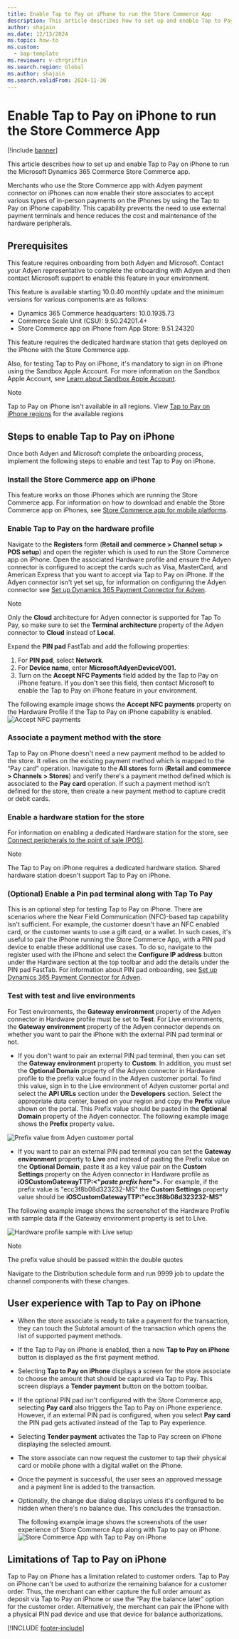 ```yaml
---
title: Enable Tap to Pay on iPhone to run the Store Commerce App
description: This article describes how to set up and enable Tap to Pay on iPhone to run the Microsoft Dynamics 365 Commerce Store Commerce app.
author: shajain
ms.date: 12/13/2024
ms.topic: how-to
ms.custom: 
  - bap-template
ms.reviewer: v-chrgriffin
ms.search.region: Global
ms.author: shajain
ms.search.validFrom: 2024-11-30
---
```


# Enable Tap to Pay on iPhone to run the Store Commerce App

[!include [banner](../includes/banner.md)]

This article describes how to set up and enable Tap to Pay on iPhone to run the Microsoft Dynamics 365 Commerce Store Commerce app.

Merchants who use the Store Commerce app with Adyen payment connector on iPhones can now enable their store associates to accept various types of in-person payments on the iPhones by using the Tap to Pay on iPhone capability. This capability prevents the need to use external payment terminals and hence reduces the cost and maintenance of the hardware peripherals.

## Prerequisites

This feature requires onboarding from both Adyen and Microsoft. Contact your Adyen representative to complete the onboarding with Adyen and then contact Microsoft support to enable this feature in your environment. 

This feature is available starting 10.0.40 monthly update and the minimum versions for various components are as follows:

- Dynamics 365 Commerce headquarters: 10.0.1935.73
- Commerce Scale Unit (CSU): 9.50.24201.4+
- Store Commerce app on iPhone from App Store: 9.51.24320

This feature requires the dedicated hardware station that gets deployed on the iPhone with the Store Commerce app. 

Also, for testing Tap to Pay on iPhone, it's mandatory to sign in on iPhone using the Sandbox Apple Account. For more information on the Sandbox Apple Account, see [Learn about Sandbox Apple Account](https://developer.apple.com/help/app-store-connect/test-in-app-purchases/create-a-sandbox-apple-account/).

> [!NOTE]
> Tap to Pay on iPhone isn't available in all regions. View [Tap to Pay on iPhone regions](https://developer.apple.com/tap-to-pay/regions/) for the available regions

## Steps to enable Tap to Pay on iPhone

Once both Adyen and Microsoft complete the onboarding process, implement the following steps to enable and test Tap to Pay on iPhone.

### Install the Store Commerce app on iPhone

This feature works on those iPhones which are running the Store Commerce app. For information on how to download and enable the Store Commerce app on iPhones, see [Store Commerce app for mobile platforms](store-commerce-mobile.md#install-the-app).

### Enable Tap to Pay on the hardware profile

Navigate to the **Registers** form (**Retail and commerce \> Channel setup \> POS setup**) and open the register which is used to run the Store Commerce app on iPhone. 
Open the associated Hardware profile and ensure the Adyen connector is configured to accept the cards such as Visa, MasterCard, and American Express that you want to accept via Tap to Pay on iPhone. If the Adyen connector isn't yet set up, for information on configuring the Adyen connector see [Set up Dynamics 365 Payment Connector for Adyen](adyen-connector-setup.md).

> [!NOTE]
> Only the **Cloud** architecture for Adyen connector is supported for Tap To Pay, so  make sure to set the **Terminal architecture** property of the Adyen connector to **Cloud** instead of **Local**.

Expand the **PIN pad** FastTab and add the following properties:
1.	For **PIN pad**, select **Network**.
2.	For **Device name**, enter **MicrosoftAdyenDeviceV001.**
3.	Turn on the **Accept NFC Payments** field added by the Tap to Pay on iPhone feature. If you don't see this field, then contact Microsoft to enable the Tap to Pay on iPhone feature in your environment.

The following example image shows the **Accept NFC payments** property on the Hardware Profile if the Tap to Pay on iPhone capability is enabled.
![Accept NFC payments](../media/Accept_NFC_Payments.png)

### Associate a payment method with the store

Tap to Pay on iPhone doesn't need a new payment method to be added to the store. It relies on the existing payment method which is mapped to the “Pay card” operation. Inavigate to the **All stores** form (**Retail and commerce \> Channels \> Stores**) and verify there's a payment method defined which is associated to the **Pay card** operation. If such a payment method isn't defined for the store, then create a new payment method to capture credit or debit cards.

### Enable a hardware station for the store

For information on enabling a dedicated Hardware station for the store, see [Connect peripherals to the point of sale (POS)](../define-maintain-channel-clients-registers-hw-stations.md#store-commerce-app-with-connected-peripheral-devices).

> [!NOTE]
> The Tap to Pay on iPhone requires a dedicated hardware station. Shared hardware station doesn't support Tap to Pay on iPhone.

### (Optional) Enable a Pin pad terminal along with Tap To Pay

This is an optional step for testing Tap to Pay on iPhone. There are scenarios where the Near Field Communication (NFC)-based tap capability isn't sufficient. For example, the customer doesn't have an NFC enabled card, or the customer wants to use a gift card, or a wallet. In such cases, it's useful to pair the iPhone running the Store Commerce App, with a PIN pad device to enable these additional use cases. To do so, navigate to the register used with the iPhone and select the **Configure IP address** button under the Hardware section at the top toolbar and add the details under the PIN pad FastTab. For information about PIN pad onboarding, see [Set up Dynamics 365 Payment Connector for Adyen](adyen-connector-setup.md#onboard-and-configure-an-adyen-payment-terminal).

### Test with test and live environments

For Test environments, the **Gateway environment** property of the Adyen connector in Hardware profile must be set to **Test**. 
For Live environments, the **Gateway environment** property of the Adyen connector depends on whether you want to pair the iPhone with the external PIN pad terminal or not. 
- If you don't want to pair an external PIN pad terminal, then you can set the **Gateway environment** property to **Custom**. In addition, you must set the **Optional Domain** property of the Adyen connector in Hardware profile to the prefix value found in the Adyen customer portal. To find this value, sign in to the Live environment of Adyen customer portal and select the **API URLs** section under the **Developers** section. Select the appropriate data center, based on your region and copy the **Prefix** value shown on the portal. This Prefix value should be pasted in the **Optional Domain** property of the Adyen connector. The following example image shows the **Prefix** property value.

![Prefix value from Adyen customer portal](../media/Prefix.png)

- If you want to pair an external PIN pad terminal you can set the **Gateway environment** property to **Live** and instead of pasting the Prefix value on the **Optional Domain**, paste it as a key value pair on the **Custom Settings** property on the Adyen connector in Hardware profile as **iOSCustomGatewayTTP:<"_paste prefix here_">**. For example, if the prefix value is "ecc3f8b08d323232-MS" the **Custom Settings** property value should be **iOSCustomGatewayTTP:"ecc3f8b08d323232-MS"**

The following example image shows the screenshot of the Hardware Profile with sample data if the Gateway environment property is set to Live. 

![Hardware profile sample with Live setup](../media/sampleHWP.png)

> [!NOTE]
> The prefix value should be passed within the double quotes
 
Navigate to the Distribution schedule form and run 9999 job to update the channel components with these changes.

## User experience with Tap to Pay on iPhone

- When the store associate is ready to take a payment for the transaction, they can touch the Subtotal amount of the transaction which opens the list of supported payment methods.
- If the Tap to Pay on iPhone is enabled, then a new **Tap to Pay on iPhone** button is displayed as the first payment method.
- Selecting **Tap to Pay on iPhone** displays a screen for the store associate to choose the amount that should be captured via Tap to Pay. This screen displays a **Tender payment** button on the bottom toolbar.
- 	If the optional PIN pad isn't configured with the Store Commerce app, selecting **Pay card** also triggers the Tap to Pay on iPhone experience. However, if an external PIN pad is configured, when you select **Pay card** the PIN pad gets activated instead of the Tap to Pay experience.
- Selecting **Tender payment** activates the Tap to Pay screen on iPhone displaying the selected amount.
- The store associate can now request the customer to tap their physical card or mobile phone with a digital wallet on the iPhone.
- Once the payment is successful, the user sees an approved message and a payment line is added to the transaction.
- Optionally, the change due dialog displays unless it's configured to be hidden when there's no balance due. This concludes the transaction.

  The following example image shows the screenshots of the user experience of Store Commerce App along with Tap to pay on iPhone.
  ![Store Commerce App with Tap to Pay on iPhone](../media/TTP_ux.png "Store Commerce App with Tap to Pay on iPhone")

## Limitations of Tap to Pay on iPhone

Tap to Pay on iPhone has a limitation related to customer orders. Tap to Pay on iPhone can't be used to authorize the remaining balance for a customer order. Thus, the merchant can either capture the full order amount as deposit via Tap to Pay on iPhone or use the “Pay the balance later” option for the customer order. Alternatively, the merchant can pair the iPhone with a physical PIN pad device and use that device for balance authorizations. 



[!INCLUDE [footer-include](../../includes/footer-banner.md)]
